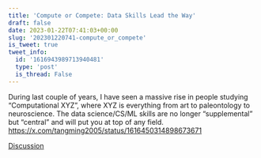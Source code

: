 ```yaml
---
title: 'Compute or Compete: Data Skills Lead the Way'
draft: false
date: 2023-01-22T07:41:03+00:00
slug: '202301220741-compute_or_compete'
is_tweet: true
tweet_info:
  id: '1616943989713940481'
  type: 'post'
  is_thread: False
---
```




During last couple of years, I have seen a massive rise in people studying “Computational XYZ”, where XYZ is everything from art to paleontology to neuroscience. The data science/CS/ML skills are no longer “supplemental” but “central” and will put you at top of any field. <https://x.com/tangming2005/status/1616450314898673671>

[Discussion](https://x.com/sytelus/status/1616943989713940481)
